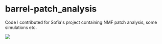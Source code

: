 # barrel-patch_analysis
Code I contributed for Sofia's project containing NMF patch analysis, some simulations etc.

![](https://github.com/juremaj/barrel-patch_analysis/blob/main/simulations/test_anim.gif)
